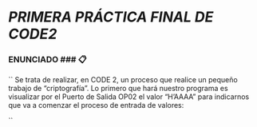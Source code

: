 # ***__PRIMERA PRÁCTICA FINAL DE CODE2__***
### ENUNCIADO ### :clipboard:
``
Se trata de realizar, en CODE 2, un proceso que realice un pequeño 
trabajo de “criptografía”.
Lo primero que hará nuestro programa es visualizar por el Puerto de 
Salida OP02 el valor “H’AAAA” para indicarnos que va a comenzar el 
proceso de entrada de valores:

``
